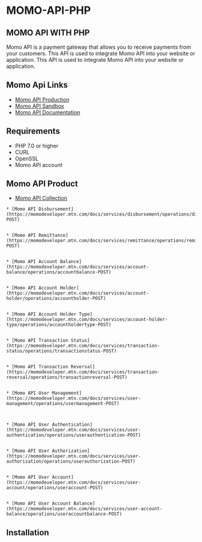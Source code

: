 # MOMO-API-PHP

## MOMO API WITH PHP

Momo API is a payment gateway that allows you to receive payments from your customers. This API is used to integrate Momo API into your website or application. This API is used to integrate Momo API into your website or application.


## Momo Api Links

  * [Momo API Production](https://momodeveloper.mtn.com/)
  * [Momo API Sandbox](https://momodeveloper.mtn.com/sandbox/)
  * [Momo API Documentation](https://momodeveloper.mtn.com/docs/services/collection/operations/requesttopay-POST)


## Requirements

  * PHP 7.0 or higher
  * CURL
  * OpenSSL
  * Momo API account

## Momo API Product 
  
   * [Momo API Collection](https://momodeveloper.mtn.com/docs/services/collection/operations/requesttopay-POST)


    * [Momo API Disbursement](https://momodeveloper.mtn.com/docs/services/disbursement/operations/disbursements-POST)


    * [Momo API Remittance](https://momodeveloper.mtn.com/docs/services/remittance/operations/remittance-POST)


    * [Momo API Account Balance](https://momodeveloper.mtn.com/docs/services/account-balance/operations/accountbalance-POST)


    * [Momo API Account Holder](https://momodeveloper.mtn.com/docs/services/account-holder/operations/accountholder-POST)


    * [Momo API Account Holder Type](https://momodeveloper.mtn.com/docs/services/account-holder-type/operations/accountholdertype-POST)


    * [Momo API Transaction Status](https://momodeveloper.mtn.com/docs/services/transaction-status/operations/transactionstatus-POST)


    * [Momo API Transaction Reversal](https://momodeveloper.mtn.com/docs/services/transaction-reversal/operations/transactionreversal-POST)


    * [Momo API User Management](https://momodeveloper.mtn.com/docs/services/user-management/operations/usermanagement-POST)


  
    * [Momo API User Authentication](https://momodeveloper.mtn.com/docs/services/user-authentication/operations/userauthentication-POST)


    * [Momo API User Authorization](https://momodeveloper.mtn.com/docs/services/user-authorization/operations/userauthorization-POST)


    * [Momo API User Account](https://momodeveloper.mtn.com/docs/services/user-account/operations/useraccount-POST)

    
    * [Momo API User Account Balance](https://momodeveloper.mtn.com/docs/services/user-account-balance/operations/useraccountbalance-POST)
   


## Installation
